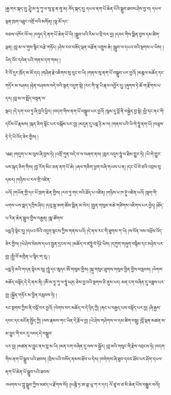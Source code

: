 ﻿  
།རྒྱ་གར་སྐད་དུ། ཤྲཱི་མ་ཧཱ་ཀཱ་ལ་སཱ་དྷ་ན་ནཱ་མ། བོད་སྐད་དུ། དཔལ་ནག་པོ་ཆེན་པོའི་སྒྲུབ་ཐབས་ཤེས་བྱ་བ། དཔལ་ལྡན་ཁྲག་འཐུང་འགྲོ་བའི་མགོན། །ལྷ་མོ་དང་  
བཅས་འཁོར་ལོ་ལ། །བཏུད་དེ་ནག་པོ་ཆེན་པོ་ཡི། །སྒྲུབ་པའི་རིམ་པ་བྲི་བར་བྱ། །དབང་གིས་སྨིན་བྱས་དམ་ཚིག་ལྡན། །བླ་མ་ལ་གུས་སྙིང་བརྩེ་གཏོང། །ཤེས་རབ་བཟོད་ལྡན་བརྩོན་འགྲུས་ཆེ། །སྒྲུབ་ལ་དཔའ་བའི་སྔགས་པ་ཡིས། །ཡིད་འོང་དབེན་པའི་གནས་དག་གམ། །  
རི་བོ་དུར་ཁྲོད་མ་མོ་དང། །གཤིན་རྗེ་འཇིགས་སུ་རུང་བ་ཡི། །གནས་སུ་ནག་པོ་བསྒྲུབ་པར་བྱའོ། །མཎྜལ་མཆོད་དང་གཏོར་མ་བཤམ། །རྟེན་བཤམས་བདེ་བའི་སྟན་འདུག་སྟེ། །རང་གི་ལྷ་ཡི་རྣལ་འབྱོར་དུ། །ཞུགས་ཏེ་ཆོ་ག་རྫོགས་པ་དར། །བླ་མ་ལ་སྨོད་བསྟན་ལ་  
སྡང། །དེ་དག་རབ་ཏུ་ཞི་བྱའི་ཕྱིར། །བདག་གིས་ནག་པོ་བསྒྲུབ་པར་བྱའོ། །སྙམ་དུ་བློ་ནི་བསྐྱེད་བྱ་སྟེ། །ཕྱི་དང་ནང་གི་དངོས་པོ་རྣམས། །སྐད་ཅིག་སྟོང་པར་བསྒོམ་པར་བྱ། །མདུན་དུ་པདྨ་ཉི་མ་ལ། །གནས་པའི་ཡི་གེ་ཧཱུཾ་ནག་པོ། །བལྟས་ཏེ་དེ་ཡི་འོད་ཟེར་གྱིས། །  
  
༄༅། །གདུག་པ་མ་ལུས་ཞི་བྱས་ཏེ། །འགྲོ་ཀུན་བདེ་བ་ལ་བཞག་ནས། །སླར་འདུས་ཧཱུཾ་ལ་ཐིམ་གྱུར་ཏེ། །ཡི་གེ་གྱུར་པས་སྐད་ཅིག་གིས། །བྱ་རོག་མིང་ཅན་ནག་པོ་ཆེ། །ཞལ་གཅིག་ཕྱག་བཞི་གཡས་པ་ན། །དང་པོ་བེ་ཙའི་འབྲས་བུ་དམར། །གཉིས་པ་རལ་གྲི་འཛིན་  
པའོ། །གཡོན་གྱི་དང་པོ་ཁྲག་ཆེན་གྱིས། །རབ་ཏུ་གང་བའི་ཐོད་པ་འཛིན། །གཉིས་པ་ཁ་ཊཱཾ་འཛིན་པའོ། །སྟག་གི་པགས་པས་སྨད་དཀྲིས་ཤིང། །དབུ་སྐྲ་ཨག་ཚོམ་སྨིན་མ་སེར། །སྤྱན་གསུམ་མཆེ་གཙིགས་འཇིགས་པར་བྱེད། །ཐོད་པ་རིན་ཆེན་སྦྲུལ་གྱིས་བརྒྱན། །སྣ་ཚོགས་  
པདྨ་ཉི་སྟེང་དུ། །དཔའ་བོའི་འདུག་སྟངས་ཀྱིས་གནས་པའོ། །དེ་ནས་རང་གི་ཐུགས་ཀ་ཡི། །ས་བོན་ལས་འཕྲོས་འོད་ཟེར་གྱིས། །ཡེ་ཤེས་སེམས་དཔའ་སྤྱན་དྲངས་ལ། །མཆོད་ལ་ཛཧཱུཾ་བཾ་ཧོཿ་ཡིས། །དགུག་གཞུག་བསྟིམ་དང་མཉེས་པར་བྱ། །སྤྱི་བོ་མགྲིན་པ་སྙིང་ག་རུ། །  
པདྨ་ཉི་མའི་གདན་སྟེངས་སུ། །ཧཱུཾ་དང་ཨཱདང་ཨོཾ་གསུམ་གྱིས། །སྐུ་གསུང་ཐུགས་གསུམ་བྱིན་གྱིས་བརླབས། །ལེགས་མཆོད་བསྟོད་དེ་དེ་ནས་ནི། །ཨོཾ་མ་ཧཱ་ཀཱ་ལ་ཧཱུཾ་ཕཊ། ཅེས་བྱ་བའི་སྔགས་ཅི་ནུས་པར། མན་ངག་བཞིན་དུ་བཟླས་པར་བྱ། །སྐྱོན་གཏོར་མ་བྱིན་བརླབས་ཏེ། །  
རང་སྔགས་ཀྱིས་ནི་བསྔོ་བར་བྱའོ། །ལེགས་བར་མཆོད་ལ་དེ་ཉིད་ཀྱི། །རྐང་པ་བརྒྱད་པས་བསྟོད་པར་བྱ། །ཞི་རྒྱས་དབང་དང་མངོན་སྤྱོད་ཀྱི། །ལས་རྣམས་གང་ཡིན་དེ་རྩོལ་བྱ། །ཡེ་ཤེས་གཤེགས་ལ་དམ་ཚིག་བསྡུ། །བློ་ལྡན་མཚན་མ་མ་བྱུང་གི་བར་དུ་འབད་དེ་བསྒྲུབ་  
པར་བྱ། །མཚན་མ་བྱུང་ནས་བླ་མ་ཡི། །མན་ངག་བཞིན་དུ་ལས་ལ་སྦྱོར། །བླ་མའི་གསུང་གི་རྗེས་འབྲངས་ཏེ། །བདག་གིས་ནག་པོ་སྒྲུབ་པའི་ཐབས། །བྲིས་པའི་བསོད་ནམས་ཐོབ་པ་དེས། །བགེགས་ཞི་ཐུབ་དབང་ཐོབ་པར་ཤོག་དཔལ་ནག་པོ་ཆེན་པོ་སྒྲུབ་པའི་ཐབས་  
འཕགས་པ་ཀླུ་སྒྲུབ་ཀྱིས་མཛད་པ་རྫོགས་སོ།། །།པཎྜི་ཏ་ཨ་བྷ་ཡཱ་ཀ་ར་དང། ལོ་ཙཱ་བ་ཙ་མི་ཆེན་པོས་བསྒྱུར་བའོ།།  
  
  
